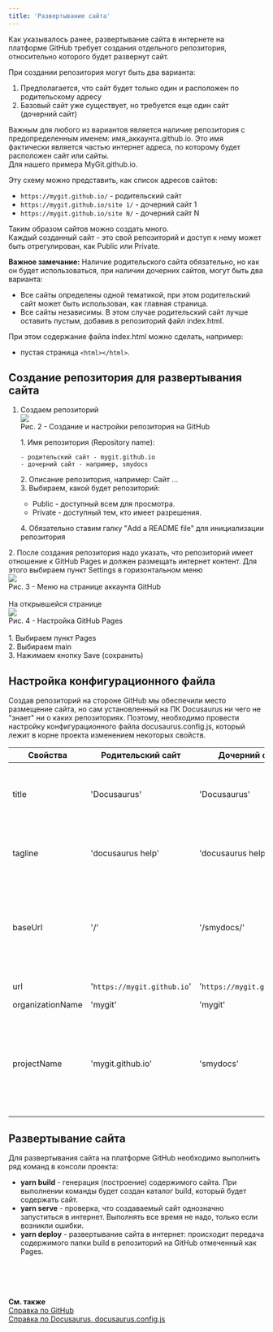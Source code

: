 ```yaml
---
title: 'Развертывание сайта'
---
```


Как указывалось ранее, развертывание сайта в интернете на платформе GitHub требует создания отдельного репозитория, 
относительно которого будет развернут сайт. 

При создании репозитория могут быть два варианта:
1. Предполагается, что сайт будет только один и расположен по родительскому адресу
2. Базовый сайт уже существует, но требуется еще один сайт (дочерний сайт)

Важным для любого из вариантов является наличие репозитория с предопределенным именем: имя_аккаунта.github.io. 
Это имя фактически является частью интернет адреса, по которому будет расположен сайт или сайты.   
Для нашего примера MyGit.github.io. 

Эту схему можно представить, как список адресов сайтов:  
- `https://mygit.github.io/` - родительский сайт
- `https://mygit.github.io/site 1/` - дочерний сайт 1
- `https://mygit.github.io/site N/` - дочерний сайт N

Таким образом сайтов можно создать много.  
Каждый созданный сайт - это свой репозиторий и доступ к нему может быть отрегулирован, как Public или Private.

**Важное замечание:** 
Наличие родительского сайта обязательно, но как он будет использоваться, при наличии дочерних сайтов, могут быть два варианта: 
- Все сайты определены одной тематикой, при этом родительский сайт может быть использован, как главная страница.
- Все сайты независимы. В этом случае родительский сайт лучше оставить пустым, добавив в репозиторий файл index.html.   

При этом содержание файла index.html можно сделать, например: 
- пустая страница `<html></html>`. 


## Создание репозитория для развертывания сайта

1.  Создаем репозиторий  
    ![](img/create_deploy1.png)  
    Рис. 2 - Создание и настройки репозитория на GitHub

    1\. Имя репозитория (Repository name):

        - родительский сайт - mygit.github.io  
        - дочерний сайт - например, smydocs   

    2\. Описание репозитория, например: Сайт ...       
    3\. Выбираем, какой будет репозиторий:  

    - Public - доступный всем для просмотра.   
    - Private - доступный тем, кто имеет разрешения.     

    4\. Обязательно ставим галку "Add a README file" для инициализации репозитория  

      
2\. После создания репозитория надо указать, что репозиторий имеет отношение к GitHub Pages и должен размещать интернет контент. 
Для этого выбираем пункт Settings в горизонтальном меню  
    ![](img/create_deploy2.png)  
    Рис. 3 - Меню на странице аккаунта GitHub<br/><br/>
    На открывшейся странице  
    ![](img/create_deploy3.png)  
    Рис. 4 - Настройка GitHub Pages<br/><br/> 
    1\. Выбираем пункт Pages  
    2\. Выбираем main  
    3\. Нажимаем кнопку Save (сохранить)  


## Настройка конфигурационного файла

Создав репозиторий на стороне GitHub мы обеспечили место размещение сайта, но сам установленный на ПК Docusaurus ни чего не "знает" ни о каких репозиториях. 
Поэтому, необходимо провести настройку конфигурационного файла docusaurus.config.js, который лежит в корне проекта изменением некоторых свойств.

| Свойства         | Родительский сайт           | Дочерний сайт               | Примечание                                                                                        |
|------------------|-----------------------------|-----------------------------|---------------------------------------------------------------------------------------------------|
| title            | 'Docusaurus'                | 'Docusaurus'                | Это часть заголовка окна браузера, любое значение                                                 |
| tagline          | 'docusaurus help'           | 'docusaurus help'           | любое значение<br/> краткая информация о сайте, слоган                                            |
| baseUrl          | '/'                         | '/smydocs/'                 | всегда<br/>- для родительского сайта /<br/>- для дочернего сайта<br/>это /имя репозитория/        |
| url              | '`https://mygit.github.io`' | '`https://mygit.github.io`' | родительский URL                                                                                  |
| organizationName | 'mygit'                     | 'mygit'                     | имя аккаунта                                                                                      |
| projectName      | 'mygit.github.io'           | 'smydocs'                   | имя репозитория<br/>- для родительского сайта часть URL<br/>- для дочернего сайта имя репозитория |


## Развертывание сайта

Для развертывания сайта на платформе GitHub необходимо выполнить ряд команд в консоли проекта:

- **yarn build** - генерация (построение) содержимого сайта. При выполнении команды будет создан каталог build, который будет содержать сайт.
- **yarn serve** - проверка, что создаваемый сайт однозначно запуститься в интернет. Выполнять все время не надо, только если возникли ошибки.
- **yarn deploy** - развертывание сайта в интернет: происходит передача содержимого папки build в репозиторий на GitHub отмеченный как Pages.
<br/> <br/> <br/> <br/> <br/>

**См. также**  
[Справка по GitHub](https://docs.github.com/ru/pages/getting-started-with-github-pages/about-github-pages)  
[Справка по Docusaurus, docusaurus.config.js](https://docusaurus.io/docs/api/docusaurus-config)  
